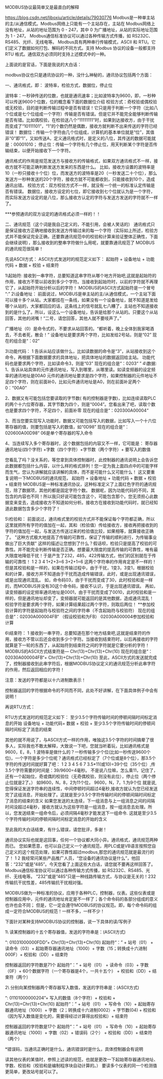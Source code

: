 MODBUS协议最简单又是最直白的解释

https://blog.csdn.net/liboxiu/article/details/79030776
Modbus是一种单主站的主/从通信模式。Modbus网络上只能有一个主站存在，主站在 Modbus网络上没有地址，从站的地址范围为 0 - 247，其中 0 为广播地址，从站的实际地址范围为 1 - 247。 Modbus通信标准协议可以通过各种传输方式传播，如 RS232C、RS485、光纤、无线电等。 
Modbus具有两种串行传输模式，ASCII 和 RTU。它们定义了数据如何打包、解码的不同方式。支持 Modbus 协议的设备一般都支持 RTU 格式。通信双方必须同时支持上述模式中的一种。

上面说的是官话，下面是我说的大白话：

modbus协议也只是通讯协议的一种，没什么神秘的，通讯协议包括两个方面：

一、通讯格式，即： 波特率，检验方式，数据位，停止位

波特率：一秒钟传送的位数，也就是通讯速率；比如波特率为9600，即，一秒种可以传送9600个位数，位的概念看下面的数据位介绍
校验方式：奇校验或偶校验或无校验，目的是判断传输过程中是否有错误！它只是用于判断一个字符（比如八个位或是七个位组成一个字符）传输是否有错误。但是它并不能完全能够判断传输是否有错。比如偶校验，在检验送八个“11111111”时，如果到达接收方，由于干扰而变成了“10111101”，“1”的个数仍然是偶数，接收方就判断不出来传送的字符已经错误！
数据位：传输一个字符由几个位组成，计算机的基本单位就是“位”，其值非“0”即“1”，又如传送A，定义通讯格式时，是定义的八位，其传送的数据可能就是：00001010；
停止位：传输一个字符有几个停止位，用天判断某个字符是否传输结束，以便开始接收下一个字符。

通讯格式的作用是规范发送方与接收方的传输格式，如果双方通讯格式不一样，接收方就不可能正确判断发送方发来的东西是什么。
比如，接收方设置的波特率是10（一秒只接收十个位）位，而发送方的波特率是20（一秒发送二十个位），那么发送方一秒种发送的20个字符，接收方就不可能都收到，只能接收到10个，造成通讯出错。
校验方式：双方校验方式不一样，就没有一个统一的标准认定传输是否有错误。
数据位，接收方设定的七位，即它接收到七个位就认为是一个字符，而实际发送方设定的是八位，那么接收方认定的字符与发送方发送的字符就不一样了。

***参预通讯的双方设定的通讯格式必须一样的！！

二、通讯规范（这个词是我自己定义的，不能引用，会被人笑话的）
通讯格式只是保证接收方正确地接收到发送方传输过来的每一个字符（实际如上所述，检验方式并不能保证完全正确，还要靠通讯规范中的校验和计算来验证整体正确性，下面会继续说明），那么接收到的整串字符做什么用呢，就要靠通讯规范了
MODBUS的通讯规范很简单！

先说ASCII方式：
ASCII方式发送时的规范定义如下：
起始符 +  设备地址   +  功能代码   +   数据  +   校验   +  结束符


1\起始符:    接收到一串字符，总要知道这串字符从哪个地方开始吧,这就是起始符的作用，接收方不管以前收到多少个字符。当接收到起始符时，以前的字符就不再理它了，从起始符开始分析以后的字符！  MODBUS的ASCII方式起始符是一个冒号  “:”
2\设备地址：
前面说过，MODBUS是单主站的主/从通信模式，一个主站下面可以接十多个从站。大家都挂在一条线，如果没有一个设备地址，就不知道是发给哪个从站的，大家都回应的话，这条线上的信号就乱七八糟了，主站也不知道接收到的是什么了。所以，设这么一个设备地址，告诉是给那个从站的。只要这个从站回答，其他的闭嘴！“二号，请您回答，其他人就不要吱声了。”

广播地址（0）是命令式的，不要求从站回答的。“都听着，晚上全体到我家喝酒去，不去者死，散会！” 
设备地址是要求两个字符，比如发给2号站，则是“02” 
现在的组合是“：02”

3\功能代码：
1
告诉从站应该做什么，比如读数据的命令是“3”，从站接收到这个命令，再根据下面数据要求的具体地址，把具体地址的数据返回给主站。 
功能代码也是要求两个字符，比如读命令3，则是“03” 
现在的组合是“：0203“ 
” 
4\数据: 
1、告诉从站具体的元件通讯地址，写入到哪里，从哪里读。如读变频器的设定频率的通讯地址是00A0 
元件的通讯地址要求是四个字符，如果控制器的元件地址不足四个字符，则在前面补0，比如元件通讯地址是A0，则在前面补足两个0：“00A0”

2、数据又有可能包括您要读取的字节数( 有的控制器是字数)，比如连续读取PLC的两个十六位寄存器，其字节数为四个，则是“0004”。您看出来了吧，读取个数也是要求四个字符，不足四个，前面补零 
现在的组合是“：020300A00004“

3、而当您要实现写入功能时，数据又可能包括写入的数据，比如写入一个十六位寄存器的值，则要包括是写入的数值，如“0D98” 
现在的组合是“：020600A00D98“ 06是单个寄存器的写入命令

4、当连续写入多个寄存器时，这个数据包括的内容又不一样，它可能是： 
寄存器通讯地址(四个字符) +字数（四个字符）+字节数（两个字符）+ 要写入的数值

您看乱了吗？没关系的，等您拿到具体控制器时，此控制器的通讯说明上会告诉您此数据都包括什么内容，以什么样的格式排列！您一定为我上面四点中的可能字样而生气，您认为讲解就应该讲解的具体，而不是可能什么又可能什么！ 
这又要重复说明一下MODBUS的通讯规范， 
起始符 + 设备地址 + 功能代码 + 数据 + 校验 + 结束符 
MODBUS是一种标准通讯协议，这种标准定义了上面红色字符的通讯规范，除了数据项，其他的都是固定字符个数。 
数据呢，因为功能代码的不同，其包含的内容也不同！所以我只好说可能包含这个，可能包含那个。您无须担心此数据变来变去，造成接收方不知道如何分析。接收方在接收到功能代码时，就已经知道此数据包含多少个字符了！

5\检验和：
前面说过，通讯格式里的校验方式并不能保证每个字符都正确，所以这里就把所有字符的值加在一起，其和（检验值）传给接收方，接收再把接收到的字符的值加在一起，与发送方传送过来的检验值比较，如果相等，就算接收正确了。
"这种方式极大地提高了传输的可靠性，保证了传输的顺利进行，为传输事业做出了巨大贡献"
这样的描述让您想到了什么？假话呗，检验只是提高了校验的可靠性。并不能完全判断传输是否正确。想要最大限度的提高传输的可靠性，唯有最大限度地降低干扰！于是产生了232，485，422传输方式，他们的区别就在于传输的可靠性！
1
2
3
4
1+2+3=6 3+2+1=6 这两个字符串的作用肯定是不一样的！但是其校验和是一样的，如果在传输过程中，由于干扰，1变3，3变1，根据校验和的计算，接收方并不知道由于干扰而造成传输错误，此时，或是出现通讯错误，或是出现通讯混乱。 
如，命令码03，由于干扰而变成了30，此时校验和是一样的，而MODBUS并没有30这个命令码，接收不认识，于是出现通讯错误。 
再如，读变频器的设定频率通讯地址是0001，由于干扰而变成了0010，此时校验和是一样的，但是通讯地址却变了，变频器就可能返回的是其他数据，造成通讯混乱！ 
校验字符是要求两个字符，如果计算结果超过两个字符，则取后两位！ 
**参加校验计算的字符是起始符与校验符之间的字符串（不含起始符与校验符） 
现在的组合是“：02030A000004FB“ （假设校验和为FB） 
02030A000004参加校验和计算

6\结束符：
1
接收到一串字符，总要知道在那个地方结束吧,这就是结束符的作用，接收方不管以后还会收到多少个字符。当接收到结束符时，以后再接收的字符就算是下一轮的东西了，从起始符到结束符之间的字符就是它要分析的字符！ MODBUS的ASCII方式结束符是— Chr(13)+Chr(13)+Chr(10) 
现在的组合是“：02030A000004FB“+ Chr(13)+Chr(13)+Chr(10) 
至此，ASCII方式的发送就完成了，控制器接收到此串字符后，根据MODBUS协议定义的通讯规范分析此串字符的作用，然后返回相应的字符！

注意：发送的字符都是以十六进制数表示！

控制器返回的字符根据命令的不同而不同，此处不好讲解，在下面具体例子中会有说明！

再说RTU方式：

RTU方式发送时的规范定义如下：
至少3.5个字符传输时间的停顿间隔时间标定消息的开始  设备地址  + 功能代码+   数据  +   校验  +  至少3.5个字符传输时间的停顿间隔时间标定了消息的结束  

其他的就不用说了，与ASCII方式一样的作用，唯独这3.5个字符的时间搞晕了很多人，实际我也不敢太解释，大致说一下吧，您就当听着玩，比如通讯格式是9600，E，8，1
波特率是做什么的？一秒传输多少个位(比如一秒传送9600个位)，一个字符是多少个位呢？通讯格式已经标定了（7个位或是8个位），那3.5个字符的传送时间就好算了吧：
1
2
3
4
5
6
7
3.5*11(或10)=39个位（35个位）,传3.5个字符需要的时间是：39/9600=4毫秒。 
不是说八位嘛，怎么乘11，记住了，还有一个起始位，奇或偶的校验位（无奇偶校验，则没有此位），停止位（两个停止位就是2了。） 
如9600，N，8，2为11个位， 
9600，N，7，1.为9个位 
就是说,您得保证发送字符串的连续性，中间停顿时间超过4毫秒,接收方就认为您已经发送完了这组消息，开始处理了。这就是至少3.5个字符传输时间的停顿间隔时间标定了消息的结束的含义 
如果您发送的太连续，下一组消息与上一组消息之间的间隔时间没超过4毫秒，接收方就认为这些字符是一组消息，按一组消息去处理。所以，您发送结束一组命令后，必须间隔4毫秒才能发送下一组命令. 这就是至少3.5个字符传输时间的停顿间隔时间标定消息的开始的含义

至此我的大白话结束，有什么错误，请您批评，多谢！

通讯协议实际也就是这回事，任何一个协议都大同小异。通讯格式，通讯规范两种而已。
您如果愿意，也可以自己定义一个通讯规范，用PLC或是VB语言按照您自己定义的这个规范处理，如果可靠性超过modbus,那您的通讯规范就是最流行的了！
1
2
我经常问某些产品推广人员，“您设备的通讯协议是什么”，他回答：“232”或是“485”。今天您看了上面这些大白话，请您就不要再这样回答了。 
Modbus通信标准协议可以通过各种传输方式传播，如 RS232C、RS485、光纤、无线电等。 
“232”或是“485”只是一种线路传输方式，与协议是无关的！232传输抗干扰性差，485传输抗干扰相对强。

MODBUS做为一种标准的协议，应用于各种PLC，控制器，仪表。这些仪表或是控制器应用中，元件的通讯地址肯定是不一样了；各个命令码的各部分组成的意义也许也会不同； 
但是，它一定会遵守MODBUS的协议规范。即，每个命令码的组成一定符合MODBUS的规范！一样不多，一样不少！

下面针对某种支持MODBUS协议的控制器，说一下具体的读/写例子

1\ 读某控制器的十五个寄存器值，发送的字符串是：(ASCII方式)

“: 01031000000FDD”+ Chr(13)+Chr(13)+Chr(10) 
起始符“：” + 站号（01） + 读命令（03）+ 起始寄存器通讯地址（1000）+ 字数（15；转换成十六进制000F）+ 校验和（DD）+ 结束符

控制器返回的字符数是71个 
起始符“：” + 站号（01） + 读命令（03）+ 字数（0F）+ 60个数据字符（一个寄存器是4个，一共十五个） + 校验和（DD）+ 结束符（两个）

2\ 分别向某控制器两个寄存器写入数值，发送的字符串是：(ASCII方式)

“: 01101000000204”+ 写入的数值（8个字符）+ 校验和 + Chr(13)+Chr(13)+Chr(10) 
起始符“：” + 站号（01） + 写命令（10）+ 起始寄存器通讯地址（1000）+ 字数（2；转换成十六进制0002）+ 字节数(04) + 校验和（因为写入数值是变化的，需要得经过计算得出校验和）+ 结束符

控制器返回的字符数是17个 
起始符“：” + 站号（01） + 写命令（10）+ 起始寄存器通讯地址（1000）+ 字数（02）+ 错误码（2个） + 校验和（DD）+ 结束符（两个）

*错误码，当通讯正确时是什么，通讯错误时是什么，具体控制器会有说明

读其他仪表的某值时，参照上述读的规范，也就是更改一下起始寄存器通讯地址、字数、校验和（校验和是编制程序块自动计算的。） 
要读多个仪表的同一个检测值更简单，更改站号就可以了。
